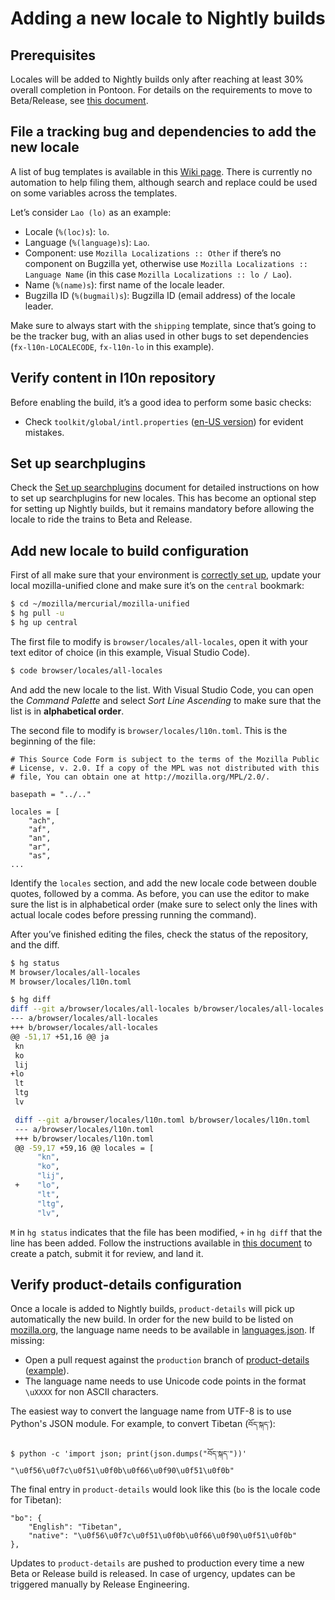 # Adding a new locale to Nightly builds

<!-- toc -->

## Prerequisites

Locales will be added to Nightly builds only after reaching at least 30% overall completion in Pontoon. For details on the requirements to move to Beta/Release, see [this document](adding_release.md#prerequisites).

## File a tracking bug and dependencies to add the new locale

A list of bug templates is available in this [Wiki page](https://wiki.mozilla.org/L10n:Bugogram). There is currently no automation to help filing them, although search and replace could be used on some variables across the templates.

Let’s consider `Lao (lo)` as an example:
* Locale (`%(loc)s`): `lo`.
* Language (`%(language)s`): `Lao`.
* Component: use `Mozilla Localizations :: Other` if there’s no component on Bugzilla yet, otherwise use `Mozilla Localizations :: Language Name` (in this case `Mozilla Localizations :: lo / Lao`).
* Name (`%(name)s`): first name of the locale leader.
* Bugzilla ID (`%(bugmail)s`): Bugzilla ID (email address) of the locale leader.

Make sure to always start with the `shipping` template, since that’s going to be the tracker bug, with an alias used in other bugs to set dependencies (`fx-l10n-LOCALECODE`, `fx-l10n-lo` in this example).

## Verify content in l10n repository

Before enabling the build, it’s a good idea to perform some basic checks:
* Check `toolkit/global/intl.properties` ([en-US version](https://hg.mozilla.org/mozilla-central/file/default/toolkit/locales/en-US/chrome/global/intl.properties)) for evident mistakes.

## Set up searchplugins

Check the [Set up searchplugins](setup_searchplugins.md) document for detailed instructions on how to set up searchplugins for new locales. This has become an optional step for setting up Nightly builds, but it remains mandatory before allowing the locale to ride the trains to Beta and Release.

## Add new locale to build configuration

First of all make sure that your environment is [correctly set up](../../tools/mercurial/setting_mercurial_environment.md), update your local mozilla-unified clone and make sure it’s on the `central` bookmark:

```BASH
$ cd ~/mozilla/mercurial/mozilla-unified
$ hg pull -u
$ hg up central
```

The first file to modify is `browser/locales/all-locales`, open it with your text editor of choice (in this example, Visual Studio Code).

```BASH
$ code browser/locales/all-locales
```

And add the new locale to the list. With Visual Studio Code, you can open the *Command Palette* and select *Sort Line Ascending* to make sure that the list is in **alphabetical order**.

The second file to modify is `browser/locales/l10n.toml`. This is the beginning of the file:

```
# This Source Code Form is subject to the terms of the Mozilla Public
# License, v. 2.0. If a copy of the MPL was not distributed with this
# file, You can obtain one at http://mozilla.org/MPL/2.0/.

basepath = "../.."

locales = [
    "ach",
    "af",
    "an",
    "ar",
    "as",
...
```

Identify the `locales` section, and add the new locale code between double quotes, followed by a comma. As before, you can use the editor to make sure the list is in alphabetical order (make sure to select only the lines with actual locale codes before pressing running the command).

After you’ve finished editing the files, check the status of the repository, and the diff.

```BASH
$ hg status
M browser/locales/all-locales
M browser/locales/l10n.toml

$ hg diff
diff --git a/browser/locales/all-locales b/browser/locales/all-locales
--- a/browser/locales/all-locales
+++ b/browser/locales/all-locales
@@ -51,17 +51,16 @@ ja
 kn
 ko
 lij
+lo
 lt
 ltg
 lv

 diff --git a/browser/locales/l10n.toml b/browser/locales/l10n.toml
 --- a/browser/locales/l10n.toml
 +++ b/browser/locales/l10n.toml
 @@ -59,17 +59,16 @@ locales = [
      "kn",
      "ko",
      "lij",
 +    "lo",
      "lt",
      "ltg",
      "lv",
```

`M` in `hg status` indicates that the file has been modified, `+` in `hg diff` that the line has been added. Follow the instructions available in [this document](../../tools/mercurial/creating_mercurial_patch.md) to create a patch, submit it for review, and land it.

## Verify product-details configuration

Once a locale is added to Nightly builds, `product-details` will pick up automatically the new build. In order for the new build to be listed on [mozilla.org](https://www.mozilla.org/firefox/nightly/all/), the language name needs to be available in [languages.json](https://github.com/mozilla-releng/product-details/blob/production/public/1.0/languages.json). If missing:
* Open a pull request against the `production` branch of [product-details](https://github.com/mozilla-releng/product-details) ([example](https://github.com/mozilla-releng/product-details/pull/4)).
* The language name needs to use Unicode code points in the format `\uXXXX` for non ASCII characters.

The easiest way to convert the language name from UTF-8 is to use Python's JSON module. For example, to convert Tibetan (`བོད་སྐད་`):

```
$ python -c 'import json; print(json.dumps("བོད་སྐད་"))'
"\u0f56\u0f7c\u0f51\u0f0b\u0f66\u0f90\u0f51\u0f0b"
```

The final entry in `product-details` would look like this (`bo` is the locale code for Tibetan):

```
"bo": {
    "English": "Tibetan",
    "native": "\u0f56\u0f7c\u0f51\u0f0b\u0f66\u0f90\u0f51\u0f0b"
},
```

Updates to `product-details` are pushed to production every time a new Beta or Release build is released. In case of urgency, updates can be triggered manually by Release Engineering.
